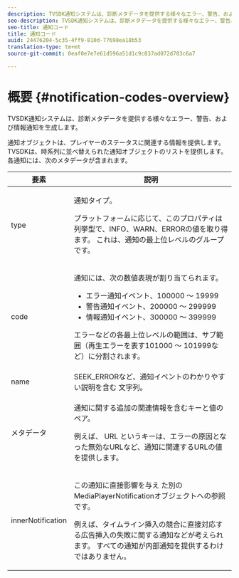 ```yaml
---
description: TVSDK通知システムは、診断メタデータを提供する様々なエラー、警告、および情報通知を生成します。
seo-description: TVSDK通知システムは、診断メタデータを提供する様々なエラー、警告、および情報通知を生成します。
seo-title: 通知コード
title: 通知コード
uuid: 24476204-5c35-4ff9-810d-77698ea18b53
translation-type: tm+mt
source-git-commit: 0eaf0e7e7e61d596a51d1c9c837ad072d703c6a7

---
```



# 概要 {#notification-codes-overview}

TVSDK通知システムは、診断メタデータを提供する様々なエラー、警告、および情報通知を生成します。

通知オブジェクトは、プレイヤーのステータスに関連する情報を提供します。 TVSDKは、時系列に並べ替えられた通知オブジェクトのリストを提供します。 各通知には、次のメタデータが含まれます。

<table frame="all" colsep="1" rowsep="1" id="table_1A32EFFE1834438D8261886EC9D7250D"> 
 <thead> 
  <tr rowsep="1"> 
   <th colname="1" class="entry"> 要素 </th> 
   <th colname="2" class="entry"> 説明 </th> 
  </tr> 
 </thead>
 <tbody> 
  <tr rowsep="1"> 
   <td colname="1"><span class="codeph"> type</span> </td> 
   <td colname="2"> <p>通知タイプ。 </p> <p>プラットフォームに応じて、このプロパティは列挙型で、INFO、WARN、ERRORの値を取り得ます。 これは、通知の最上位レベルのグループです。 </p> </td> 
  </tr> 
  <tr rowsep="1"> 
   <td colname="1"> <span class="codeph"> code</span> </td> 
   <td colname="2"> <p>通知には、次の数値表現が割り当てられます。 
     <ul id="ul_A86BF89D6B3B410E81FAD718D3C4A9F0"> 
      <li id="li_8180972D704C40098723734DD4B45643">エラー通知イベント、100000 ～ 19999 </li> 
      <li id="li_0EC29EA5F0034E5EBFEF8E68A6498D39">警告通知イベント、200000 ～ 299999 </li> 
      <li id="li_189A53D3D7EF4960A521AB04D00DCF70">情報通知イベント、300000 ～ 399999 </li> 
     </ul> </p> <p>エラーなどの各最上位レベルの範囲は、サブ範囲（再生エラーを表す101000 ～ 101999など）に分割されます。 </p> </td> 
  </tr> 
  <tr rowsep="1"> 
   <td colname="1"><span class="codeph"> name</span> </td> 
   <td colname="2">SEEK_ERRORなど、通知イベントのわかりやすい説明を含む <span class="codeph"> 文字列</span>。 </td> 
  </tr> 
  <tr rowsep="1"> 
   <td colname="1"><span class="codeph"> メタデータ</span> </td> 
   <td colname="2"> <p>通知に関する追加の関連情報を含むキーと値のペア。 </p> <p>例えば、 <span class="codeph"> URL</span> というキーは、エラーの原因となった無効なURLなど、通知に関連するURLの値を提供します。 </p> </td> 
  </tr> 
  <tr rowsep="0"> 
   <td colname="1"><span class="codeph"> innerNotification</span> </td> 
   <td colname="2"> <p>この通知に直接影響を与え <span class="codeph"> た別の</span> MediaPlayerNotificationオブジェクトへの参照です。 </p> <p>例えば、タイムライン挿入の競合に直接対応する広告挿入の失敗に関する通知などが考えられます。 すべての通知が内部通知を提供するわけではありません。 </p> </td> 
  </tr> 
 </tbody> 
</table>

